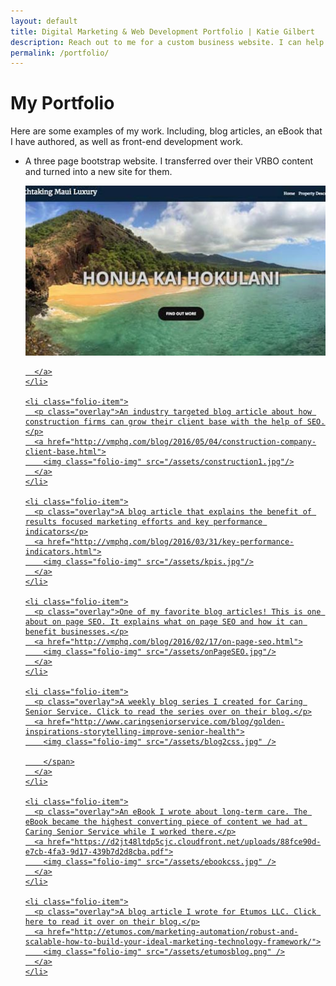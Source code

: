 ```yaml
---
layout: default
title: Digital Marketing & Web Development Portfolio | Katie Gilbert
description: Reach out to me for a custom business website. I can help you showcase your blog, portfolio, or boutique. Click to see my work or reach out to me today in Oregon.
permalink: /portfolio/
---
```

<div class="portfolio-page">
<div class="page-header">
  <h1 class="header-1">My Portfolio</h1>
</div>

<div id="portfolio-intro">
  <p>Here are some examples of my work. Including, blog articles,
    an eBook that I have authored, as well as front-end development work.
  </p>
</div>

  <div class="page-wrapper">

  <ul id="portfolio-list">
    <li class="folio-item">
      <p class="overlay">A three page bootstrap website. I transferred over their VRBO content and turned into a new site for them.</p>
      <a href="http://mauiluxurybreathtaking.com/">
        <img class="folio-img" src="/assets/maui.jpg" />

      </a>
    </li>

    <li class="folio-item">
      <p class="overlay">An industry targeted blog article about how construction firms can grow their client base with the help of SEO. </p>
      <a href="http://vmphq.com/blog/2016/05/04/construction-company-client-base.html">
        <img class="folio-img" src="/assets/construction1.jpg"/>
      </a>
    </li>

    <li class="folio-item">
      <p class="overlay">A blog article that explains the benefit of results focused marketing efforts and key performance indicators</p>
      <a href="http://vmphq.com/blog/2016/03/31/key-performance-indicators.html">
        <img class="folio-img" src="/assets/kpis.jpg"/>
      </a>
    </li>

    <li class="folio-item">
      <p class="overlay">One of my favorite blog articles! This is one about on page SEO. It explains what on page SEO and how it can benefit businesses.</p>
      <a href="http://vmphq.com/blog/2016/02/17/on-page-seo.html">
        <img class="folio-img" src="/assets/onPageSEO.jpg"/>
      </a>
    </li>

    <li class="folio-item">
      <p class="overlay">A weekly blog series I created for Caring Senior Service. Click to read the series over on their blog.</p>
      <a href="http://www.caringseniorservice.com/blog/golden-inspirations-storytelling-improve-senior-health">
        <img class="folio-img" src="/assets/blog2css.jpg" />

        </span>
      </a>
    </li>

    <li class="folio-item">
      <p class="overlay">An eBook I wrote about long-term care. The eBook became the highest converting piece of content we had at Caring Senior Service while I worked there.</p>
      <a href="https://d2jt48ltdp5cjc.cloudfront.net/uploads/88fce90d-e7cb-4fa3-9d17-439b7d2d8cba.pdf">
        <img class="folio-img" src="/assets/ebookcss.jpg" />
      </a>
    </li>

    <li class="folio-item">
      <p class="overlay">A blog article I wrote for Etumos LLC. Click here to read it over on their blog.</p>
      <a href="http://etumos.com/marketing-automation/robust-and-scalable-how-to-build-your-ideal-marketing-technology-framework/">
        <img class="folio-img" src="/assets/etumosblog.png" />
      </a>
    </li>
  </ul>
  </div>
